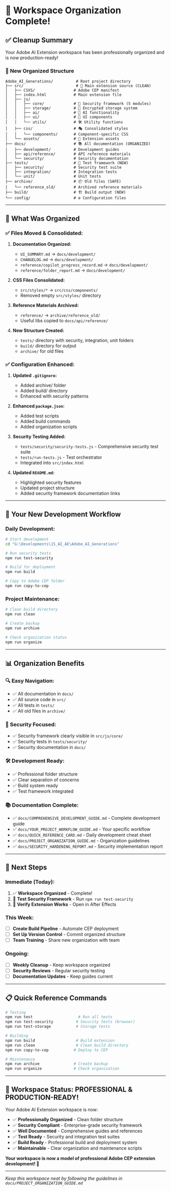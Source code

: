 # 🧹 Workspace Organization Complete!

## ✅ **Cleanup Summary**

Your Adobe AI Extension workspace has been professionally organized and is now production-ready!

### 📁 **New Organized Structure**

```
Adobe_AI_Generations/          # Root project directory
├── src/                       # 🎯 Main extension source (CLEAN)
│   ├── CSXS/                 # Adobe CEP manifest
│   ├── index.html            # Main extension file
│   ├── js/
│   │   ├── core/             # 🔐 Security framework (5 modules)
│   │   ├── storage/          # 💾 Encrypted storage system
│   │   ├── ai/               # 🤖 AI functionality
│   │   ├── ui/               # 🎨 UI components
│   │   └── utils/            # 🛠️ Utility functions
│   ├── css/                  # 🎭 Consolidated styles
│   │   └── components/       # Component-specific CSS
│   └── assets/               # 📁 Extension assets
├── docs/                     # 📚 All documentation (ORGANIZED)
│   ├── development/          # Development guides
│   ├── api/reference/        # API reference materials
│   └── security/             # Security documentation
├── tests/                    # 🧪 Test framework (NEW)
│   ├── security/             # Security test suite
│   ├── integration/          # Integration tests
│   └── unit/                 # Unit tests
├── archive/                  # 📦 Old files (SAFE)
│   └── reference_old/        # Archived reference materials
├── build/                    # 🏗️ Build output (NEW)
└── config/                   # ⚙️ Configuration files
```

---

## 🎯 **What Was Organized**

### **✅ Files Moved & Consolidated:**

1. **Documentation Organized:**
   - `UI_SUMMARY.md` → `docs/development/`
   - `CHANGELOG.md` → `docs/development/`
   - `reference/copilot_progress_record.md` → `docs/development/`
   - `reference/folder_report.md` → `docs/development/`

2. **CSS Files Consolidated:**
   - `src/styles/*` → `src/css/components/`
   - Removed empty `src/styles/` directory

3. **Reference Materials Archived:**
   - `reference/` → `archive/reference_old/`
   - Useful libs copied to `docs/api/reference/`

4. **New Structure Created:**
   - `tests/` directory with security, integration, unit folders
   - `build/` directory for output
   - `archive/` for old files

### **✅ Configuration Enhanced:**

1. **Updated `.gitignore`:**
   - Added archive/ folder
   - Added build/ directory
   - Enhanced with security patterns

2. **Enhanced `package.json`:**
   - Added test scripts
   - Added build commands
   - Added organization scripts

3. **Security Testing Added:**
   - `tests/security/security-tests.js` - Comprehensive security test suite
   - `tests/run-tests.js` - Test orchestrator
   - Integrated into `src/index.html`

4. **Updated `README.md`:**
   - Highlighted security features
   - Updated project structure
   - Added security framework documentation links

---

## 🚀 **Your New Development Workflow**

### **Daily Development:**
```bash
# Start development
cd "G:\Developments\15_AI_AE\Adobe_AI_Generations"

# Run security tests
npm run test-security

# Build for deployment
npm run build

# Copy to Adobe CEP folder
npm run copy-to-cep
```

### **Project Maintenance:**
```bash
# Clean build directory
npm run clean

# Create backup
npm run archive

# Check organization status
npm run organize
```

---

## 📊 **Organization Benefits**

### **🔍 Easy Navigation:**
- ✅ All documentation in `docs/`
- ✅ All source code in `src/`
- ✅ All tests in `tests/`
- ✅ All old files in `archive/`

### **🔐 Security Focused:**
- ✅ Security framework clearly visible in `src/js/core/`
- ✅ Security tests in `tests/security/`
- ✅ Security documentation in `docs/`

### **🛠️ Development Ready:**
- ✅ Professional folder structure
- ✅ Clear separation of concerns
- ✅ Build system ready
- ✅ Test framework integrated

### **📚 Documentation Complete:**
- ✅ `docs/COMPREHENSIVE_DEVELOPMENT_GUIDE.md` - Complete development guide
- ✅ `docs/YOUR_PROJECT_WORKFLOW_GUIDE.md` - Your specific workflow
- ✅ `docs/QUICK_REFERENCE_CARD.md` - Daily development cheat sheet
- ✅ `docs/PROJECT_ORGANIZATION_GUIDE.md` - Organization guidelines
- ✅ `docs/SECURITY_HARDENING_REPORT.md` - Security implementation report

---

## 🎯 **Next Steps**

### **Immediate (Today):**
1. ✅ **Workspace Organized** - Complete!
2. 🔄 **Test Security Framework** - Run `npm run test-security`
3. 🔄 **Verify Extension Works** - Open in After Effects

### **This Week:**
- [ ] **Create Build Pipeline** - Automate CEP deployment
- [ ] **Set Up Version Control** - Commit organized structure
- [ ] **Team Training** - Share new organization with team

### **Ongoing:**
- [ ] **Weekly Cleanup** - Keep workspace organized
- [ ] **Security Reviews** - Regular security testing
- [ ] **Documentation Updates** - Keep guides current

---

## 📋 **Quick Reference Commands**

```bash
# Testing
npm run test                    # Run all tests
npm run test-security          # Security tests (browser)
npm run test-storage           # Storage tests

# Building
npm run build                  # Build extension
npm run clean                  # Clean build directory
npm run copy-to-cep           # Deploy to CEP

# Maintenance
npm run archive               # Create backup
npm run organize              # Check organization
```

---

## 🎉 **Workspace Status: PROFESSIONAL & PRODUCTION-READY!**

Your Adobe AI Extension workspace is now:

- ✅ **Professionally Organized** - Clean folder structure
- ✅ **Security Compliant** - Enterprise-grade security framework
- ✅ **Well Documented** - Comprehensive guides and references
- ✅ **Test Ready** - Security and integration test suites
- ✅ **Build Ready** - Professional build and deployment system
- ✅ **Maintainable** - Clear organization and maintenance scripts

**Your workspace is now a model of professional Adobe CEP extension development! 🚀**

---

*Keep this workspace neat by following the guidelines in `docs/PROJECT_ORGANIZATION_GUIDE.md`*
